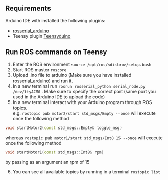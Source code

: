 ## Requirements

Arduino IDE with installed the following plugins: 
- [rosserial_arduino](http://wiki.ros.org/rosserial_arduino/Tutorials/Arduino%20IDE%20Setup)
- Teensy plugin [Teensyduino](https://www.pjrc.com/teensy/td_download.html)

## Run ROS commands on Teensy

1. Enter the ROS environment `source /opt/ros/<distro>/setup.bash`
2. Start ROS master `roscore`
3. Upload .ino file to arduino (Make sure you have installed rosserial_arduino) and run it.
4. In a new terminal run `rosrun rosserial_python serial_node.py /dev/ttyACM0` . Make sure to specify the correct port (same port you used in the Arduino IDE to upload the code)
5. In a new terminal interact with your Arduino program through ROS topics.<br>
e.g.
`rostopic pub motor2/start std_msgs/Empty --once` will execute once the following method
```c++
void startMotor2(const std_msgs::Empty& toggle_msg)
``` 
whereas `rostopic pub motor1/start std_msgs/Int8 15 --once` will execute once the following method
```c++
void startMotor1(const std_msgs::Int8& rpm)
``` 
by passing as an argument an rpm of 15

6. You can see all available topics by running in a terminal `rostopic list`